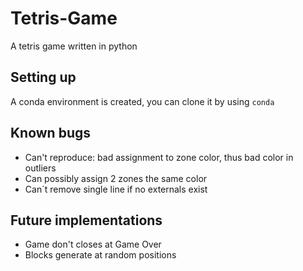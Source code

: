 # Tetris-Game
A tetris game written in python

## Setting up

A conda environment is created, you can clone it by using
`conda `

## Known bugs
- Can't reproduce: bad assignment to zone color, thus bad color in outliers
- Can possibly assign 2 zones the same color
- Can´t remove single line if no externals exist

## Future implementations
- Game don't closes at Game Over
- Blocks generate at random positions